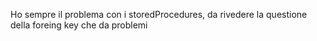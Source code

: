 Ho sempre il problema con i storedProcedures, da rivedere la questione della foreing key che da problemi
